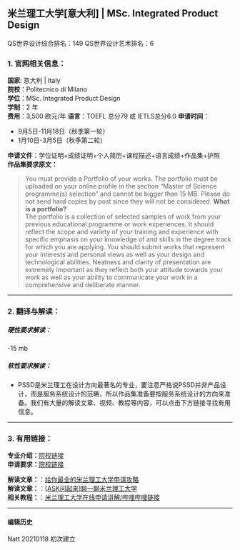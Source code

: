## 米兰理工大学[意大利] | MSc. Integrated Product Design

QS世界设计综合排名：149
QS世界设计艺术排名：6



### 1. 官网相关信息：

**国家**: 意大利 | Italy  
**院校**：Politecnico di Milano  
**学位**：MSc. Integrated Product Design   
**学制**：2 年  
**费用**：3,500 欧元/年
**语言**：TOEFL 总分79 或 IETLS总分6.0
**申请时间**：  
- 9月5日-11月18日（秋季第一轮）
- 1月10日-3月5日（秋季第二轮）

**申请文件**：学位证明+成绩证明+个人简历+课程描述+语言成绩+作品集+护照  
**作品集要求原文：**   

>You must provide a Portfolio of your works. The portfolio must be uploaded on your online profile in the section “Master of Science programme(s) selection” and cannot be bigger than 15 MB. Please do not send hard copies by post since they will not be considered.
>	**What is a portfolio?**   
The portfolio is a collection of selected samples of work from your previous educational programme or work experiences. It should reflect the scope and variety of your training and experience with specific emphasis on your knowledge of and skills in the degree track for which you are applying. You should submit works that represent your interests and personal views as well as your design and technological abilities. Neatness and clarity of presentation are extremely important as they reflect both your attitude towards your work as well as your ability to communicate your work in a comprehensive and deliberate manner.



---


### 2. 翻译与解读：

##### 硬性要求解读：
-15 mb


##### 软性要求解读：
- PSSD是米兰理工在设计方向最著名的专业，要注意严格说PSSD并非产品设计，而是服务系统设计的范畴，所以作品集准备要按服务系统设计的方向来准备。我们有大量的解读文章、视频、教程等内容，可以点击下方链接寻找有用信息。



---


### 3. 有用链接：

**专业介绍：**[院校链接](https://www.polimi.it/?id=6502&anno=2020&campus=&scuola=19&corso=1261&L=1)  
**申请要求：**[院校链接](https://www.polimi.it/en/international-prospective-students/laurea-magistrale-programmes-equivalent-to-master-of-science/application-procedures/application/list-of-documents-required-by-the-admissions-office/)  

**解读文章：**：[给你最全的米兰理工大学申请攻略](http://www.makebi.net/28311.html)    
**解读文章：**：[[ASK问起来]聊一聊米兰理工大学](http://www.makebi.net/21296.html)  
**相关教程：**：[米兰理工大学在线申请讲解/哔哩哔哩链接](https://www.bilibili.com/video/av35341944)  


---


#### 编辑历史

Natt 20210118 初次建立  
